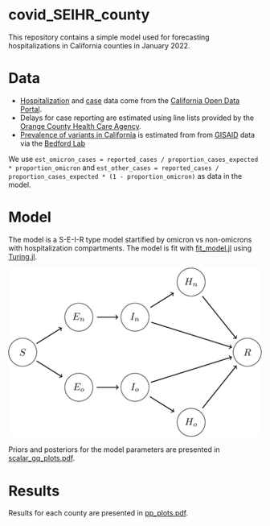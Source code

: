 # covid_SEIHR_county

This repository contains a simple model used for forecasting hospitalizations in California counties in January 2022.

# Data

* [Hospitalization](https://data.ca.gov/dataset/covid-19-hospital-data1) and [case](https://data.ca.gov/dataset/covid-19-time-series-metrics-by-county-and-state1) data come from the [California Open Data Portal](https://data.ca.gov).
* Delays for case reporting are estimated using line lists provided by the [Orange County Health Care Agency](https://www.ochealthinfo.com).
* [Prevalence of variants in California](https://github.com/blab/rt-from-frequency-dynamics/blob/master/data/omicron-us/omicron-us_location-variant-sequence-counts.tsv) is estimated from from [GISAID](https://www.gisaid.org) data via the [Bedford Lab](https://bedford.io)

We use `est_omicron_cases = reported_cases / proportion_cases_expected * proportion_omicron` and `est_other_cases = reported_cases / proportion_cases_expected * (1 - proportion_omicron)` as data in the model.

# Model

The model is a S-E-I-R type model startified by omicron vs non-omicrons  with hospitalization compartments.
The model is fit with [fit_model.jl](fit_model.jl) using [Turing.jl](https://turing.ml/stable/).

![model_diagram](model_diagram.png)

Priors and posteriors for the model parameters are presented in [scalar_gq_plots.pdf](figures/scalar_gq_plots.pdf).

# Results

Results for each county are presented in [pp_plots.pdf](figures/pp_plots.pdf).

